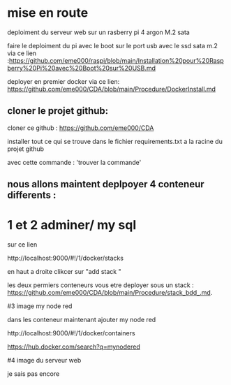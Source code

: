# mise en route


deploiment du serveur web sur un rasberry pi 4 argon M.2 sata

faire le deploiment du pi avec le boot sur le port usb avec le ssd sata m.2 via ce lien :https://github.com/eme000/raspi/blob/main/Installation%20pour%20Raspberry%20Pi%20avec%20Boot%20sur%20USB.md

deployer en premier docker via ce lien:
https://github.com/eme000/CDA/blob/main/Procedure/DockerInstall.md



## cloner le projet github:

cloner ce github : https://github.com/eme000/CDA

installer tout ce qui se trouve dans le fichier requirements.txt a la racine du projet github

avec cette commande : 'trouver la commande'


## nous allons maintent deplpoyer 4 conteneur differents :


# 1 et 2 adminer/ my sql 

sur ce lien

http://localhost:9000/#!/1/docker/stacks

en haut a droite clikcer sur "add stack "

les deux permiers conteneurs vous etre deployer sous un stack : https://github.com/eme000/CDA/blob/main/Procedure/stack_bdd_.md.



#3 image my node red 

dans les conteneur maintenant ajouter my node red

http://localhost:9000/#!/1/docker/containers

https://hub.docker.com/search?q=mynodered

#4 image du serveur web


je sais pas encore





